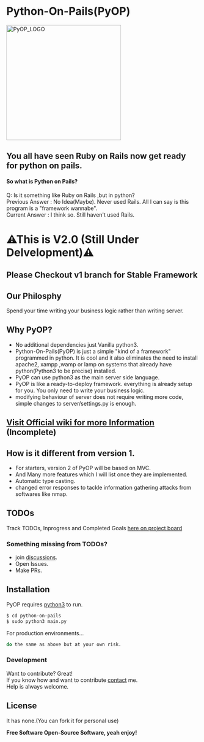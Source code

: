 # Python-On-Pails(PyOP)
<img src="https://tg21.github.io/img/pyop.png" alt="PyOP_LOGO" width="300px"><br>
## You all have seen Ruby on Rails now get ready for python on pails.
#### So what is Python on Pails?
Q: Is it something like Ruby on Rails ,but in python?\
Previous Answer : No Idea(Maybe). Never used Rails. All I can say is this program is a "framework wannabe".\
Current Answer : I think so. Still haven't used Rails.

# ⚠This is V2.0 (Still Under Delvelopment)⚠
## Please Checkout v1 branch for Stable Framework


## Our Philosphy
Spend your time writing your business logic rather than writing server.

## Why PyOP?
- No additional dependencies just Vanilla python3.
- Python-On-Pails(PyOP) is just a simple "kind of a framework" programmed in python. It is cool and it also  eliminates the need to install apache2, xampp ,wamp or lamp on systems that already have python(Python3 to be precise) installed.
- PyOP can use python3 as the main server side language.
- PyOP is like a ready-to-deploy framework. everything is already setup for you. You only need to write your business logic.
- modifying behaviour of server does not require writing more code, simple changes to server/settings.py is enough.
## [Visit Official wiki for more Information](https://github.com/tg21/python-on-pails/wiki) (Incomplete)

## How is it different from version 1.
 - For starters, version 2 of PyOP will be based on MVC.
 - And Many more features which I will list once they are implemented.
 - Automatic type casting.
 - changed error responses to tackle information gathering attacks from softwares like nmap.

## TODOs
Track TODOs, Inprogress and Completed Goals [here on project board](https://github.com/tg21/python-on-pails/projects/1)

### Something missing from TODOs?
 - join [discussions](https://github.com/tg21/python-on-pails/discussions/3).
 - Open Issues.
 - Make PRs.

## Installation
PyOP requires [python3](https://www.python.org/) to run.

```sh
$ cd python-on-pails
$ sudo python3 main.py
```

For production environments...

```sh
do the same as above but at your own risk.
```



### Development

Want to contribute? Great! \
If you know how and want to contribute [contact](https://tg21.github.io) me.\
Help is always welcome.



License
----

It has none.(You can fork it for personal use)


**Free Software Open-Source Software, yeah enjoy!**
